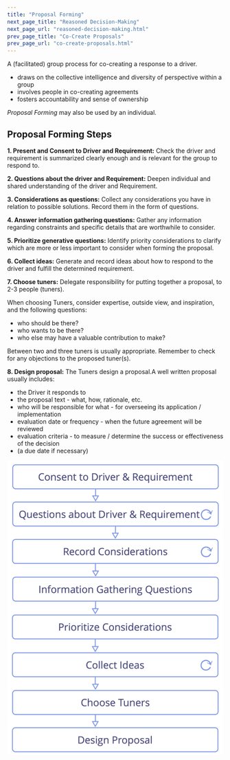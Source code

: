 ```yaml
---
title: "Proposal Forming"
next_page_title: "Reasoned Decision-Making"
next_page_url: "reasoned-decision-making.html"
prev_page_title: "Co-Create Proposals"
prev_page_url: "co-create-proposals.html"
---
```



<div class="card summary"><div class="card-body">A (facilitated) group process for co-creating a response to a driver.
</div></div>

-   draws on the collective intelligence and diversity of perspective within a group
-   involves people in co-creating agreements
-   fosters accountability and sense of ownership

_Proposal Forming_ may also be used by an individual.


## Proposal Forming Steps

**1. Present and Consent to Driver and Requirement:** Check the driver and requirement is summarized clearly enough and is relevant for the group to respond to. 

**2. Questions about the driver and Requirement:** Deepen individual and shared understanding of the driver and Requirement.

**3. Considerations as questions:** Collect any considerations you have in relation to possible solutions. Record them in the form of questions.

**4. Answer information gathering questions:** Gather any information regarding constraints and specific details that are worthwhile to consider.

**5. Prioritize generative questions:** Identify priority considerations to clarify which are more or less important to consider when forming the proposal.

**6. Collect ideas:** Generate and record ideas about how to respond to the driver and fulfill the determined requirement.

**7. Choose tuners:** Delegate responsibility for putting together a proposal, to 2-3 people (tuners).

When choosing Tuners, consider expertise, outside view, and inspiration, and the following questions:

-   who should be there?
-   who wants to be there?
-   who else may have a valuable contribution to make?

Between two and three tuners is usually appropriate. Remember to check for any objections to the proposed tuner(s).

**8. Design proposal:** The Tuners design a proposal.A well written proposal usually includes:


-   the Driver it responds to
-   the proposal text - what, how, rationale, etc.
-   who will be responsible for what - for overseeing its application / implementation
-   evaluation date or frequency - when the future agreement will be reviewed
-   evaluation criteria - to measure / determine the success or effectiveness of the decision
-   (a due date if necessary)

![Proposal forming process](img/agreements/proposal-forming.png)
